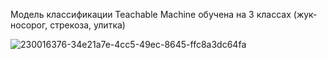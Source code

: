 Модель классификации Teachable Machine обучена на 3 классах (жук-носорог, стрекоза, улитка)

![230016376-34e21a7e-4cc5-49ec-8645-ffc8a3dc64fa](https://github.com/SlavaBulka/ComputerVision/assets/87085844/bd51c688-b24d-47ca-b85c-69342a4b5662)
